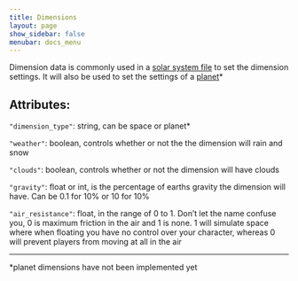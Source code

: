 ```yaml
---
title: Dimensions
layout: page
show_sidebar: false
menubar: docs_menu
---
```


Dimension data is commonly used in a [solar system file](/addonsupport/solarsystems/) to set the dimension settings. It will also be used to set the settings of a [planet](/addonsupport/planets)*

## Attributes:

`"dimension_type"`: string, can be space or planet*

`"weather"`: boolean, controls whether or not the the dimension will rain and snow

`"clouds"`: boolean, controls whether or not the dimension will have clouds

`"gravity"`: float or int, is the percentage of earths gravity the dimension will have. Can be 0.1 for 10% or 10 for 10%

`"air_resistance"`: float, in the range of 0 to 1. Don’t let the name confuse you, 0 is maximum friction in the air and 1 is none. 1 will simulate space where when floating you have no control over your character, whereas 0 will prevent players from moving at all in the air

***

*planet dimensions have not been implemented yet
